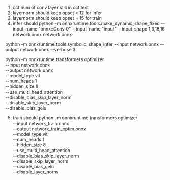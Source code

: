 1. cct num of conv layer still in cct test
2. layernorm should keep opset < 12 for infer
3. layernorm should keep opset = 15 for train
4. infer should 
python -m onnxruntime.tools.make_dynamic_shape_fixed --input_name "onnx::Conv_0" --input_name "input" --input_shape 1,3,16,16 network.onnx network.onnx

python -m onnxruntime.tools.symbolic_shape_infer --input network.onnx --output network.onnx --verbose 3

python -m onnxruntime.transformers.optimizer \
 --input network.onnx \
 --output network.onnx \
 --model_type vit \
 --num_heads 1 \
 --hidden_size 8 \
 --use_multi_head_attention \
 --disable_bias_skip_layer_norm \
 --disable_skip_layer_norm \
 --disable_bias_gelu

 5. train should
python -m onnxruntime.transformers.optimizer \
 --input network_train.onnx \
 --output network_train_optim.onnx \
 --model_type vit \
 --num_heads 1 \
 --hidden_size 8 \
 --use_multi_head_attention \
 --disable_bias_skip_layer_norm \
 --disable_skip_layer_norm \
 --disable_bias_gelu \
 --disable_layer_norm 
